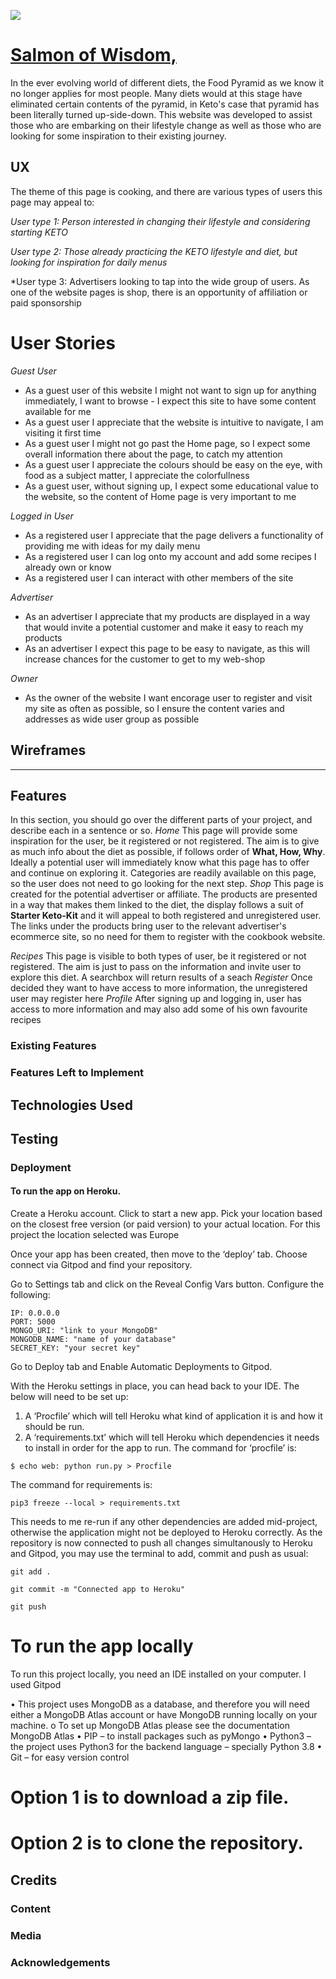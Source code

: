 ![](images/screens.png)



# [Salmon of Wisdom, ](https://keto-cookbook.herokuapp.com/)

In the ever evolving world of different diets, the Food Pyramid as we know it no longer applies for most people. Many diets would at this stage have eliminated certain contents of the pyramid, in Keto's case that pyramid has been literally turned up-side-down. This website was developed to assist those who are embarking on their lifestyle change as well as those who are looking for some inspiration to their existing journey.

 
## UX
 
The theme of this page is cooking, and there are various types of users this page may appeal to:

*User type 1: Person interested in changing their lifestyle and considering starting KETO*


*User type 2: Those already practicing the KETO lifestyle and diet, but looking for inspiration for daily menus*


*User type 3: Advertisers looking to tap into the wide group of users. As one of the website pages is shop, there is an opportunity of affiliation or paid sponsorship

# User Stories

*Guest User*
- As a guest user of this website I might not want to sign up for anything immediately, I want to browse - I expect this site to have some content available for me
- As a guest user I appreciate that the website is intuitive to navigate, I am visiting it first time
- As a guest user I might not go past the Home page, so I expect some overall information there about the page, to catch my attention
- As a guest user I appreciate the colours should be easy on the eye, with food as a subject matter, I appreciate the colorfullness
- As a guest user, without signing up, I expect some educational value to the website, so the content of Home page is very important to me

*Logged in User*
- As a registered user I appreciate that the page delivers a functionality of providing me with ideas for my daily menu
- As a registered user I can log onto my account and add some recipes I already own or know
- As a registered user I can interact with other members of the site

*Advertiser*
- As an advertiser I appreciate that my products are displayed in a way that would invite a potential customer and make it easy to reach my products
- As an advertiser I expect this page to be easy to navigate, as this will increase chances for the customer to get to my web-shop

*Owner*
- As the owner of the website I want encorage user to register and visit my site as often as possible, so I ensure the content varies and addresses as wide user group as possible


## Wireframes


----------------------------------------------------------------------------------------------------------------------------------------------------------
## Features

In this section, you should go over the different parts of your project, and describe each in a sentence or so.
*Home*
This page will provide some inspiration for the user, be it registered or not registered. The aim is to give as much info about the diet as possible, if follows order of __What, How, Why__. Ideally a potential user will immediately know what this page has to offer and continue on exploring it. Categories are readily available on this page, so the user does not need to go looking for the next step.
*Shop*
This page is created for the potential advertiser or affiliate. The products are presented in a way that makes them linked to the diet, the display follows a suit of __Starter Keto-Kit__ and it will appeal to both registered and unregistered user. The links under the products bring user to the relevant advertiser's ecommerce site, so no need for them to register with the cookbook website.

*Recipes*
This page is visible to both types of user, be it registered or not registered. The aim is just to pass on the information and invite user to explore this diet. A searchbox will return results of a seach 
*Register*
Once decided they want to have access to more information, the unregistered user may register here
*Profile*
After signing up and logging in, user has access to more information and may also add some of his own favourite recipes
 
### Existing Features


### Features Left to Implement


## Technologies Used



## Testing


### Deployment

#### To run the app on Heroku.

Create a Heroku account. 
Click to start a new app. 
Pick your location based on the closest free version (or paid version) to your actual location. 
For this project the location selected was Europe

Once your app has been created, then move to the ‘deploy’ tab. 
Choose connect via Gitpod and find your repository.

Go to Settings tab and click on the Reveal Config Vars button. 
Configure the following:

``` 
IP: 0.0.0.0
PORT: 5000
MONGO_URI: "link to your MongoDB"
MONGODB_NAME: "name of your database"
SECRET_KEY: "your secret key"

```
Go to Deploy tab and Enable Automatic Deployments to Gitpod.

With the Heroku settings in place, you can head back to your IDE. The below will need to be set up:

1.	A ‘Procfile’ which will tell Heroku what kind of application it is and how it should be run.
2.	A ‘requirements.txt’ which will tell Heroku which dependencies it needs to install in order for the app to run. The command for ‘procfile’ is:

```
$ echo web: python run.py > Procfile
```

The command for requirements is:
```
pip3 freeze --local > requirements.txt
```
This needs to me re-run if any other dependencies are added mid-project, otherwise the application might not be deployed to Heroku correctly.
As the repository is now connected to push all changes simultanously to Heroku and Gitpod, you may use the terminal to add, commit and push as usual:

```
git add .
```

```
git commit -m "Connected app to Heroku"
```

```
git push
```


# To run the app locally

To run this project locally, you need an IDE installed on your computer. I used Gitpod

•	This project uses MongoDB as a database, and therefore you will need either a MongoDB Atlas account or have MongoDB running locally on your machine. 
o	To set up MongoDB Atlas please see the documentation MongoDB Atlas
•	PIP – to install packages such as pyMongo
•	Python3 – the project uses Python3 for the backend language – specially Python 3.8
•	Git – for easy version control


# Option 1 is to download a zip file.

# Option 2 is to clone the repository.


## Credits

### Content


### Media


### Acknowledgements

